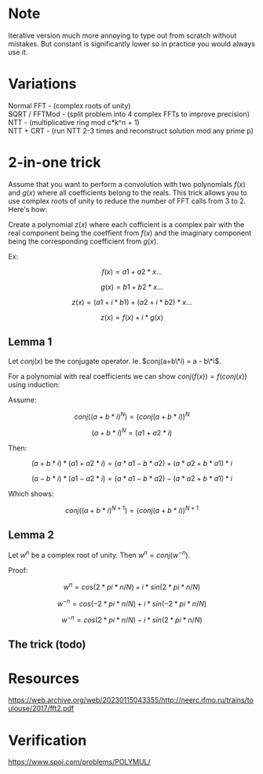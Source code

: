 # Note
Iterative version much more annoying to type out from scratch without mistakes. But constant is significantly lower so in practice you would always use it.

# Variations
Normal FFT - (complex roots of unity) <br>
SQRT / FFTMod - (split problem into 4 complex FFTs to improve precision) <br>
NTT - (multiplicative ring mod c\*k\^n + 1) <br>
NTT + CRT - (run NTT 2-3 times and reconstruct solution mod any prime p) 

# 2-in-one trick

Assume that you want to perform a convolution with two polynomials $f(x)$ and $g(x)$ where all coefficients belong to the reals. This trick allows you to use complex roots of unity to reduce the number of FFT calls from 3 to 2. Here's how: 

Create a polynomial $z(x)$ where each cofficient is a complex pair with the real component being the coeffient from $f(x)$ and the imaginary component being the corresponding coefficient from $g(x)$. 

Ex: 
```math
f(x) = a1 + a2*x ...
```
```math
g(x) = b1 + b2*x ...
```
```math
z(x) = (a1 + i*b1) + (a2 + i*b2)*x ...
```
```math
z(x) = f(x) + i*g(x)
```
## Lemma 1
Let $conj(x)$ be the conjugate operator. Ie. $conj(a+b\*i) = a - b\*i$.

For a polynomial with real coefficients we can show $conj(f(x)) = f(conj(x))$ using induction: 

Assume: <br>

```math
conj((a+b*i)^N) = (conj(a+b*i))^N
```
```math
(a+b*i)^N = (a1 + a2*i)
```

Then: 
```math
(a+b*i)*(a1 + a2*i) = (a*a1 - b*a2) + (a*a2 + b*a1)*i
```
```math
(a-b*i)*(a1 - a2*i) = (a*a1 - b*a2) - (a*a2 + b*a1)*i
```

Which shows:
```math
conj((a+b*i)^{N+1}) = (conj(a+b*i))^{N+1}
```

## Lemma 2
Let $w^n$ be a complex root of unity. Then $w^n = conj(w^{-n})$.

Proof: 

```math
 w^n = cos(2*pi*n / N) + i*sin(2*pi*n /N) 
```
```math
 w^{-n} = cos(-2*pi*n / N) + i*sin(-2*pi*n /N) 
```
```math
 w^{-n} = cos(2*pi*n / N) - i*sin(2*pi*n /N) 
```

## The trick (todo)




```math

```

# Resources
https://web.archive.org/web/20230115043355/http://neerc.ifmo.ru/trains/toulouse/2017/fft2.pdf

# Verification 
https://www.spoj.com/problems/POLYMUL/
